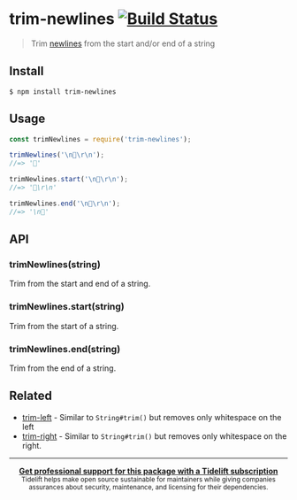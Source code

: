 # trim-newlines [![Build Status](https://travis-ci.org/sindresorhus/trim-newlines.svg?branch=master)](https://travis-ci.org/sindresorhus/trim-newlines)

> Trim [newlines](https://en.wikipedia.org/wiki/Newline) from the start and/or end of a string


## Install

```
$ npm install trim-newlines
```


## Usage

```js
const trimNewlines = require('trim-newlines');

trimNewlines('\n🦄\r\n');
//=> '🦄'

trimNewlines.start('\n🦄\r\n');
//=> '🦄\r\n'

trimNewlines.end('\n🦄\r\n');
//=> '\n🦄'
```


## API

### trimNewlines(string)

Trim from the start and end of a string.

### trimNewlines.start(string)

Trim from the start of a string.

### trimNewlines.end(string)

Trim from the end of a string.


## Related

- [trim-left](https://github.com/sindresorhus/trim-left) - Similar to `String#trim()` but removes only whitespace on the left
- [trim-right](https://github.com/sindresorhus/trim-right) - Similar to `String#trim()` but removes only whitespace on the right.


---

<div align="center">
	<b>
		<a href="https://tidelift.com/subscription/pkg/npm-trim-newlines?utm_source=npm-trim-newlines&utm_medium=referral&utm_campaign=readme">Get professional support for this package with a Tidelift subscription</a>
	</b>
	<br>
	<sub>
		Tidelift helps make open source sustainable for maintainers while giving companies<br>assurances about security, maintenance, and licensing for their dependencies.
	</sub>
</div>
